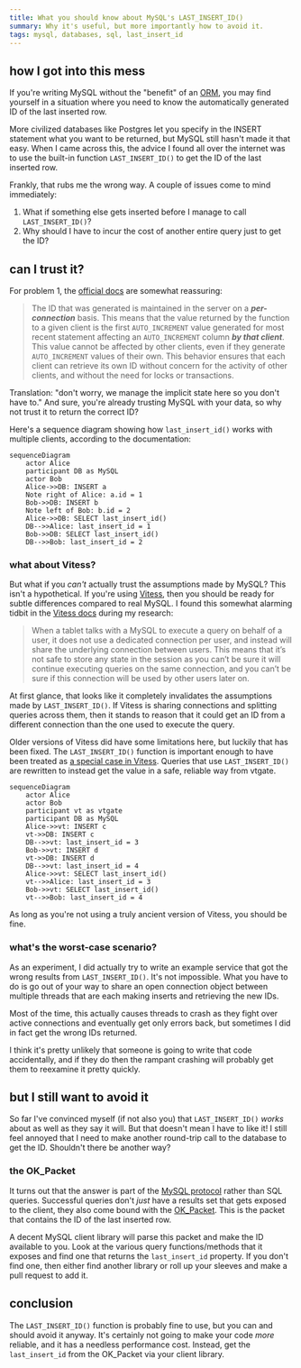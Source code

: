 ```yaml
---
title: What you should know about MySQL's LAST_INSERT_ID()
summary: Why it's useful, but more importantly how to avoid it.
tags: mysql, databases, sql, last_insert_id
---
```


## how I got into this mess

If you're writing MySQL without the "benefit" of an
[ORM](https://en.wikipedia.org/wiki/Object-relational_mapping), you may find
yourself in a situation where you need to know the automatically generated ID of
the last inserted row.

More civilized databases like Postgres let you specify in the INSERT statement
what you want to be returned, but MySQL still hasn't made it that easy. When I
came across this, the advice I found all over the internet was to use the built-in
function `LAST_INSERT_ID()` to get the ID of the last inserted row.

Frankly, that rubs me the wrong way. A couple of issues come to mind immediately:

1. What if something else gets inserted before I manage to call `LAST_INSERT_ID()`?
2. Why should I have to incur the cost of another entire query just to get the ID?

## can I trust it?

For problem 1, the [official docs](https://dev.mysql.com/doc/refman/8.0/en/information-functions.html#function_last-insert-id) are somewhat reassuring:

> The ID that was generated is maintained in the server on a ***per-connection*** basis. This means that the value returned by the function to a given client is the first `AUTO_INCREMENT` value generated for most recent statement affecting an `AUTO_INCREMENT` column ***by that client***. This value cannot be affected by other clients, even if they generate `AUTO_INCREMENT` values of their own. This behavior ensures that each client can retrieve its own ID without concern for the activity of other clients, and without the need for locks or transactions. 

Translation: "don't worry, we manage the implicit state here so you don't have
to." And sure, you're already trusting MySQL with your data, so why not trust it
to return the correct ID?

Here's a sequence diagram showing how `last_insert_id()` works with multiple clients,
according to the documentation:

```mermaid
sequenceDiagram
    actor Alice
    participant DB as MySQL
    actor Bob
    Alice->>DB: INSERT a
    Note right of Alice: a.id = 1
    Bob->>DB: INSERT b
    Note left of Bob: b.id = 2
    Alice->>DB: SELECT last_insert_id()
    DB-->>Alice: last_insert_id = 1
    Bob->>DB: SELECT last_insert_id()
    DB-->>Bob: last_insert_id = 2
```

### what about Vitess?

But what if you _can't_ actually trust the assumptions made by MySQL? This isn't a
hypothetical. If you're using [Vitess](https://vitess.io/), then you should be ready
for subtle differences compared to real MySQL. I found this somewhat alarming tidbit
in the [Vitess docs](https://vitess.io/docs/12.0/concepts/query-rewriting/#connection-pooling)
during my research:

> When a tablet talks with a MySQL to execute a query on behalf of a user, it does not use a dedicated connection per user, and instead will share the underlying connection between users. This means that it’s not safe to store any state in the session as you can’t be sure it will continue executing queries on the same connection, and you can’t be sure if this connection will be used by other users later on.

At first glance, that looks like it completely invalidates the assumptions made by `LAST_INSERT_ID()`.
If Vitess is sharing connections and splitting queries across them, then it stands to reason that it
could get an ID from a different connection than the one used to execute the query.

Older versions of Vitess did have some limitations here, but luckily that has been fixed.
The `LAST_INSERT_ID()` function is important enough to have been treated as [a special case in Vitess](https://github.com/vitessio/vitess/issues/3668).
Queries that use `LAST_INSERT_ID()` are rewritten to instead get the value in a safe, reliable way
from vtgate.

```mermaid
sequenceDiagram
    actor Alice
    actor Bob
    participant vt as vtgate
    participant DB as MySQL
    Alice->>vt: INSERT c
    vt->>DB: INSERT c
    DB-->>vt: last_insert_id = 3
    Bob->>vt: INSERT d
    vt->>DB: INSERT d
    DB-->>vt: last_insert_id = 4
    Alice->>vt: SELECT last_insert_id()
    vt-->>Alice: last_insert_id = 3
    Bob->>vt: SELECT last_insert_id()
    vt-->>Bob: last_insert_id = 4
```

As long as you're not using a truly ancient version of Vitess, you should be fine.

### what's the worst-case scenario?

As an experiment, I did actually try to write an example service that got the wrong results
from `LAST_INSERT_ID()`. It's not impossible. What you have to do is go out of your way to
share an open connection object between multiple threads that are each making inserts and retrieving
the new IDs.

Most of the time, this actually causes threads to crash as they fight over
active connections and eventually get only errors back, but sometimes I did in fact get
the wrong IDs returned.

I think it's pretty unlikely that someone is going to write that code accidentally, and if they do then
the rampant crashing will probably get them to reexamine it pretty quickly.

## but I still want to avoid it

So far I've convinced myself (if not also you) that `LAST_INSERT_ID()` _works_ about as well as they say it will.
But that doesn't mean I have to like it! I still feel annoyed that I need to make another round-trip call to the database
to get the ID. Shouldn't there be another way?

### the OK_Packet

It turns out that the answer is part of the [MySQL protocol](https://dev.mysql.com/doc/dev/mysql-server/latest/page_protocol_basics.html)
rather than SQL queries. Successful queries don't _just_ have a results set that gets exposed to the client,
they also come bound with the [OK_Packet](https://dev.mysql.com/doc/dev/mysql-server/latest/page_protocol_basic_ok_packet.html). 
This is the packet that contains the ID of the last inserted row.

A decent MySQL client library will parse this packet and make the ID available to you. Look at the various query functions/methods
that it exposes and find one that returns the `last_insert_id` property. If you don't find one, then either find another library
or roll up your sleeves and make a pull request to add it.

## conclusion

The `LAST_INSERT_ID()` function is probably fine to use, but you can and should
avoid it anyway. It's certainly not going to make your code _more_ reliable, and
it has a needless performance cost. Instead, get the `last_insert_id` from the
OK_Packet via your client library.